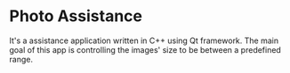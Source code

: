 # Photo Assistance

It's a assistance application written in C++ using Qt framework. The main goal of this app is controlling the images' size to be between a predefined range.
